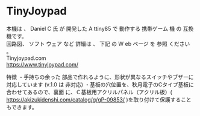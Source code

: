 # TinyJoypad
本機は 、 Daniel C 氏 が 開発した A ttiny85 で 動作する 携帯ゲーム 機 の 互換機です。<BR>
回路図、 ソフト ウェア など 詳細は 、 下記 の W eb ページ を 参照 ください 。<BR>
Tinyjoypad.com<BR>
https://www.tinyjoypad.com/

特徴
・手持ちの余った 部品で作れるように、形状が異なるスイッチやブザーに対応しています (v.1.0 は 非対応)
・基板の穴位置を、秋月電子のCタイプ基板に合わせてあるので、裏面 に、Ｃ基板用アクリルパネル（アクリル板）( https://akizukidenshi.com/catalog/g/gP-09853/ )を取り付けて保護することもできます。
